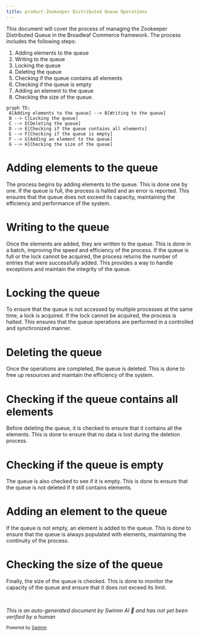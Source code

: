```yaml
---
title: product-Zookeeper Distributed Queue Operations
---
```

This document will cover the process of managing the Zookeeper Distributed Queue in the Broadleaf Commerce framework. The process includes the following steps:

1. Adding elements to the queue
2. Writing to the queue
3. Locking the queue
4. Deleting the queue
5. Checking if the queue contains all elements
6. Checking if the queue is empty
7. Adding an element to the queue
8. Checking the size of the queue.

```mermaid
graph TD;
 A[Adding elements to the queue] --> B[Writing to the queue]
 B --> C[Locking the queue]
 C --> D[Deleting the queue]
 D --> E[Checking if the queue contains all elements]
 E --> F[Checking if the queue is empty]
 F --> G[Adding an element to the queue]
 G --> H[Checking the size of the queue]
```

# Adding elements to the queue

The process begins by adding elements to the queue. This is done one by one. If the queue is full, the process is halted and an error is reported. This ensures that the queue does not exceed its capacity, maintaining the efficiency and performance of the system.

# Writing to the queue

Once the elements are added, they are written to the queue. This is done in a batch, improving the speed and efficiency of the process. If the queue is full or the lock cannot be acquired, the process returns the number of entries that were successfully added. This provides a way to handle exceptions and maintain the integrity of the queue.

# Locking the queue

To ensure that the queue is not accessed by multiple processes at the same time, a lock is acquired. If the lock cannot be acquired, the process is halted. This ensures that the queue operations are performed in a controlled and synchronized manner.

# Deleting the queue

Once the operations are completed, the queue is deleted. This is done to free up resources and maintain the efficiency of the system.

# Checking if the queue contains all elements

Before deleting the queue, it is checked to ensure that it contains all the elements. This is done to ensure that no data is lost during the deletion process.

# Checking if the queue is empty

The queue is also checked to see if it is empty. This is done to ensure that the queue is not deleted if it still contains elements.

# Adding an element to the queue

If the queue is not empty, an element is added to the queue. This is done to ensure that the queue is always populated with elements, maintaining the continuity of the process.

# Checking the size of the queue

Finally, the size of the queue is checked. This is done to monitor the capacity of the queue and ensure that it does not exceed its limit.

&nbsp;

*This is an auto-generated document by Swimm AI 🌊 and has not yet been verified by a human*

<SwmMeta version="3.0.0" repo-id="Z2l0aHViJTNBJTNBQnJvYWRsZWFmQ29tbWVyY2UtZGVtbyUzQSUzQWdpbGFkbmF2b3Q=" repo-name="BroadleafCommerce-demo" doc-type="product-flows"><sup>Powered by [Swimm](/)</sup></SwmMeta>
